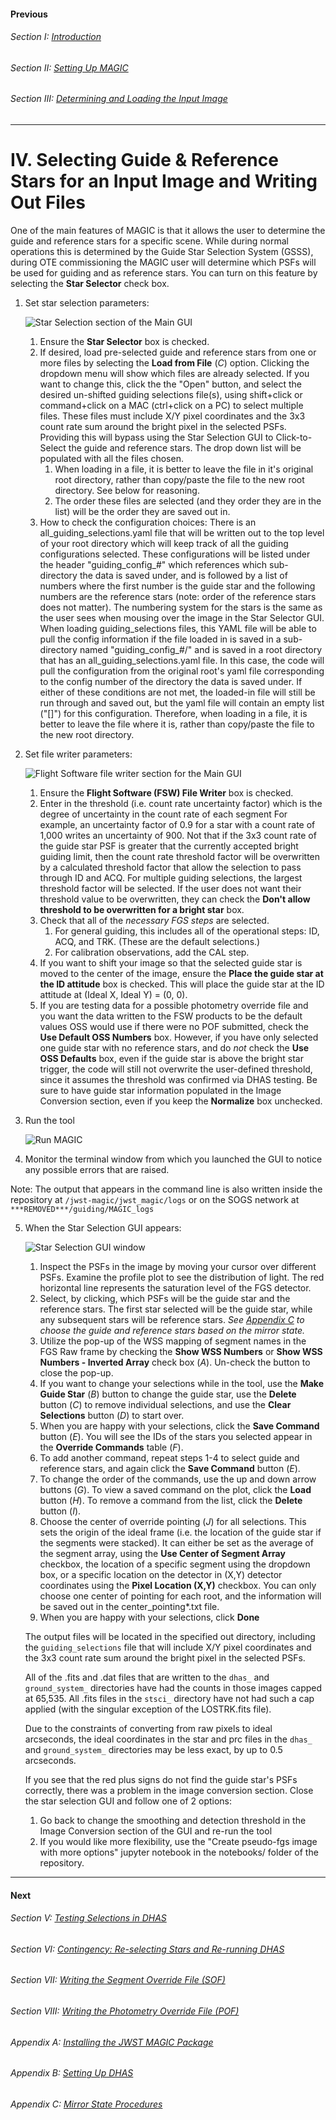 #### Previous

###### Section I: [Introduction](i_introduction.md)

###### Section II: [Setting Up MAGIC](ii_setting_up.md)

###### Section III: [Determining and Loading the Input Image](iii_determining_and_loading_the_input_image.md)

--------------------------

IV.	Selecting Guide & Reference Stars for an Input Image and Writing Out Files
==============================================================================
One of the main features of MAGIC is that it allows the user to determine the guide and reference stars for a specific scene. While during normal operations this is determined by the Guide Star Selection System (GSSS), during OTE commissioning the MAGIC user will determine which PSFs will be used for guiding and as reference stars. You can turn on this feature by selecting the **Star Selector** check box.

1. Set star selection parameters:

   ![Star Selection section of the Main GUI](./figs/figure7_main_star_selection.png)

   1. Ensure the **Star Selector** box is checked.
   2. If desired, load pre-selected guide and reference stars from one or more files by selecting the **Load from File** (*C*) option. Clicking the dropdown menu will show which files are already selected. If you want to change this, click the the "Open" button, and select the desired un-shifted guiding selections file(s), using shift+click or command+click on a MAC (ctrl+click on a PC) to select multiple files. These files must include X/Y pixel coordinates and the 3x3 count rate sum around the bright pixel in the selected PSFs. Providing this will bypass using the Star Selection GUI to Click-to-Select the guide and reference stars. The drop down list will be populated with all the files chosen.
      1. When loading in a file, it is better to leave the file in it's original root directory, rather than copy/paste the file to the new root directory. See below for reasoning.
      2. The order these files are selected (and they order they are in the list) will be the order they are saved out in.
   3. How to check the configuration choices: There is an all_guiding_selections.yaml file that will be written out to the top level of your root directory which will keep track of all the guiding configurations selected. These configurations will be listed under the header "guiding_config_#" which references which sub-directory the data is saved under, and is followed by a list of numbers where the first number is the guide star and the following numbers are the reference stars (note: order of the reference stars does not matter). The numbering system for the stars is the same as the user sees when mousing over the image in the Star Selector GUI. When loading guiding_selections files, this YAML file will be able to pull the config information if the file loaded in is saved in a sub-directory named "guiding_config_#/" and is saved in a root directory that has an all_guiding_selections.yaml file. In this case, the code will pull the configuration from the original root's yaml file corresponding to the config number of the directory the data is saved under. If either of these conditions are not met, the loaded-in file will still be run through and saved out, but the yaml file will contain an empty list ("[]") for this configuration. Therefore, when loading in a file, it is better to leave the file where it is, rather than copy/paste the file to the new root directory.

2. Set file writer parameters:

   ![Flight Software file writer section for the Main GUI](./figs/figure8_main_fsw_write.png)

   1. Ensure the **Flight Software (FSW) File Writer** box is checked.
   2. Enter in the threshold (i.e. count rate uncertainty factor) which is the degree of uncertainty in the count rate of each segment For example, an uncertainty factor of 0.9 for a star with a count rate of 1,000 writes an uncertainty of 900. Not that if the 3x3 count rate of the guide star PSF is greater that the currently accepted bright guiding limit, then the count rate threshold factor will be overwritten by a calculated threshold factor that allow the selection to pass through ID and ACQ. For multiple guiding selections, the largest threshold factor will be selected. If the user does not want their threshold value to be overwritten, they can check the **Don't allow threshold to be overwritten for a bright star** box.
   3. Check that all of the *necessary FGS steps* are selected.
      1. For general guiding, this includes all of the operational steps: ID, ACQ, and TRK. (These are the default selections.)
      2. For calibration observations, add the CAL step.
   4. If you want to shift your image so that the selected guide star is moved to the center of the image, ensure the **Place the guide star at the ID attitude** box is checked. This will place the guide star at the ID attitude at (Ideal X, Ideal Y) = (0, 0).
   5. If you are testing data for a possible photometry override file and you want the data written to the FSW products to be the default values OSS would use if there were no POF submitted, check the **Use Default OSS Numbers** box. However, if you have only selected one guide star with no reference stars, and do *not* check the **Use OSS Defaults** box, even if the guide star is above the bright star trigger, the code will still not overwrite the user-defined threshold, since it assumes the threshold was confirmed via DHAS testing. Be sure to have guide star information populated in the Image Conversion section, even if you keep the **Normalize** box unchecked.

3. Run the tool

   ![Run MAGIC](./figs/figure_a_run.png)

4. Monitor the terminal window from which you launched the GUI to notice any possible errors that are raised.

  Note:	The output that appears in the command line is also written inside the repository at `/jwst-magic/jwst_magic/logs` or on the SOGS network at `***REMOVED***/guiding/MAGIC_logs`

5. When the Star Selection GUI appears:

   ![Star Selection GUI window](./figs/figure9_star_selection2.png)

   1. Inspect the PSFs in the image by moving your cursor over different PSFs. Examine the profile plot to see the distribution of light. The red horizontal line represents the saturation level of the FGS detector.
   2. Select, by clicking, which PSFs will be the guide star and the reference stars. The first star selected will be the guide star, while any subsequent stars will be reference stars. *See [Appendix C](appendix_c_mirror_states.md) to choose the guide and reference stars based on the mirror state.*
   3. Utilize the pop-up of the WSS mapping of segment names in the FGS Raw frame by checking the **Show WSS Numbers** or **Show WSS Numbers - Inverted Array** check box (*A*). Un-check the button to close the pop-up.
   3. If you want to change your selections while in the tool, use the **Make Guide Star** (*B*) button to change the guide star, use the **Delete** button (*C*) to remove individual selections, and use the **Clear Selections** button (*D*) to start over.
   4. When you are happy with your selections, click the **Save Command** button (*E*). You will see the IDs of the stars you selected appear in the **Override Commands** table (*F*).
   5. To add another command, repeat steps 1-4 to select guide and reference stars, and again click the **Save Command** button (*E*).
   6. To change the order of the commands, use the up and down arrow buttons (*G*). To view a saved command on the plot, click the **Load** button (*H*).  To remove a command from the list, click the **Delete** button (*I*).
   7. Choose the center of override pointing (*J*) for all selections. This sets the origin of the ideal frame (i.e. the location of the guide star if the segments were stacked). It can either be set as the average of the segment array, using the **Use Center of Segment Array** checkbox, the location of a specific segment using the dropdown box, or a specific location on the detector in (X,Y) detector coordinates using the **Pixel Location (X,Y)** checkbox. You can only choose one center of pointing for each root, and the information will be saved out in the center_pointing*.txt file.
   8. When you are happy with your selections, click **Done**  

   The output files will be located in the specified out directory, including the `guiding_selections` file that will include X/Y pixel coordinates and the 3x3 count rate sum around the bright pixel in the selected PSFs.

   All of the .fits and .dat files that are written to the `dhas_` and `ground_system_` directories have had the counts in those images capped at 65,535. All .fits files in the `stsci_` directory have not had such a cap applied (with the singular exception of the LOSTRK.fits file).

   Due to the constraints of converting from raw pixels to ideal arcseconds, the ideal coordinates in the star and prc files in the `dhas_` and `ground_system_` directories may be less exact, by up to 0.5 arcseconds.

   If you see that the red plus signs do not find the guide star's PSFs correctly, there was a problem in the image conversion section. Close the star selection GUI and follow one of 2 options: 
      1. Go back to change the smoothing and detection threshold in the Image Conversion section of the GUI and re-run the tool
      2. If you would like more flexibility, use the "Create pseudo-fgs image with more options" jupyter notebook in the notebooks/ folder of the repository. 

---------------------------------

#### Next

###### Section V: [Testing Selections in DHAS](v_testing_in_dhas.md)

###### Section VI: [Contingency: Re-selecting Stars and Re-running DHAS](vi_contingency_reselect_stars.md)

###### Section VII: [Writing the Segment Override File (SOF)](vii_write_sof.md)

###### Section VIII: [Writing the Photometry Override File (POF)](viii_write_pof.md)

###### Appendix A: [Installing the JWST MAGIC Package](appendix_a_installing_magic.md)

###### Appendix B: [Setting Up DHAS](appendix_b_opening_dhas.md)

###### Appendix C: [Mirror State Procedures](appendix_c_mirror_states.md)
